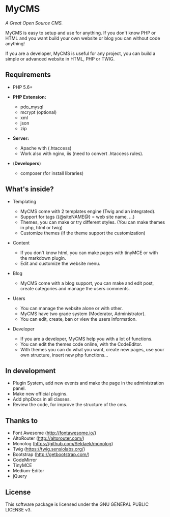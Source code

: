 # MyCMS
_A Great Open Source CMS._

MyCMS is easy to setup and use for anything. If you don't know PHP or HTML and you want build your own website or blog you can without code anything!

If you are a developer, MyCMS is useful for any project, you can build a simple or advanced website in HTML, PHP or TWIG.

## Requirements
* PHP 5.6+

* **PHP Extension:**
    * pdo_mysql
    * mcrypt (optional)
    * xml
    * json
    * zip

* **Server:**
    * Apache with (.htaccess)
    * Work also with nginx, iis (need to convert .htaccess rules).

* (**Developers**)
    * composer (for install libraries)

## What's inside?
* Templating
    * MyCMS come with 2 templates engine (Twig and an integrated).
    * Support for tags ({@siteNAME@} = web site name, ...)
    * Themes, you can make or try different styles. (You can make themes in php, html or twig)
    * Customize themes (if the theme support the customization)
   
* Content
    * If you don't know html, you can make pages with tinyMCE or with the markdown plugin.
    * Edit and customize the website menu.

* Blog
    * MyCMS come with a blog support, you can make and edit post, create categories and manage the users comments.

* Users
    * You can manage  the website alone or with other.
    * MyCMS have two grade system (Moderator, Administrator).
    * You can edit, create, ban or view the users information.

* Developer
    * If you are a developer, MyCMS help you with a lot of functions.
    * You can edit the themes code online, with the CodeEditor.
    * With themes you can do what you want, create new pages, use your own structure, insert new php functions...

## In development
* Plugin System, add new events and make the page in the administration panel.
* Make new official plugins.
* Add phpDocs in all classes.
* Review the code, for improve the structure of the cms.

## Thanks to
  * Font Awesome (http://fontawesome.io/)
  * AltoRouter (http://altorouter.com/)
  * Monolog (https://github.com/Seldaek/monolog)
  * Twig (https://twig.sensiolabs.org/)
  * Bootstrap (http://getbootstrap.com/)
  * CodeMirror
  * TinyMCE
  * Medium-Editor
  * jQuery

## License
This software package is licensed under the GNU GENERAL PUBLIC LICENSE v3.
